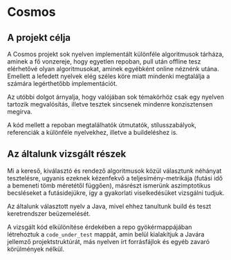 # Cosmos

## A projekt célja

A Cosmos projekt sok nyelven implementált különféle algoritmusok tárháza, aminek a fő vonzereje, hogy egyetlen repoban, pull után offline tesz elérhetővé olyan algoritmusokat, aminek egyébként online néznénk utána. Emellett a lefedett nyelvek elég széles köre miatt mindenki megtalálja a számára legérthetőbb implementációt.

Az utóbbi dolgot árnyalja, hogy valójában sok témakörhöz csak egy nyelven tartozik megvalósítás, illetve tesztek sincsenek mindenre konzisztensen megírva.

A kód mellett a repoban megtalálhatók útmutatók, stílusszabályok, referenciák a különféle nyelvekhez, illetve a buildeléshez is.

## Az általunk vizsgált részek

Mi a kereső, kiválasztó és rendező algoritmusok közül választunk néhányat tesztelésre, ugyanis ezeknek kézenfekvő a teljesímény-metrikája (futási idő a bemeneti tömb méretétől függően), másrészt ismerünk aszimptotikus becsléseket a futásidejükre, így a gyakorlati viselkedésüket vizsgálni tudjuk.

Az általunk választott nyelv a Java, mivel ehhez tanultunk build és teszt keretrendszer beüzemelését. 

A vizsgált kód elkülönítése érdekében a repo gyökérmappájában létrehoztuk a `code_under_test` mappát, amin belül kialakítjuk a Javára jellemző projektstruktúrát, más nyelven írt forrásfájlok és egyéb zavaró körülmények nélkül.
